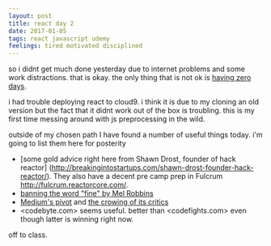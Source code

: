 ```yaml
---
layout: post
title: react day 2
date: 2017-01-05
tags: react javascript udemy
feelings: tired motivated disciplined
---
```


so i didnt get much done yesterday due to internet problems and some work distractions. that is okay. the only thing that is not ok is [having zero days](https://www.reddit.com/r/NonZeroDay/comments/1qbxvz/the_gospel_of_uryans01_helpful_advice_for_anyone/).

i had trouble deploying react to cloud9. i think it is due to my cloning an old version but the fact that it didnt work out of the box is troubling. this is my first time messing around with js preprocessing in the wild.

outside of my chosen path I have found a number of useful things today. i'm going to list them here for posterity

- [some gold advice right here from Shawn Drost, founder of hack reactor] (http://breakingintostartups.com/shawn-drost-founder-hack-reactor/). They also have a decent pre camp prep in Fulcrum <http://fulcrum.reactorcore.com/>.
- [banning the word "fine" by Mel Robbins](https://www.youtube.com/watch?v=Lp7E973zozc)
- [Medium's pivot](https://blog.medium.com/renewing-mediums-focus-98f374a960be#.3w5karu9t) and [the crowing of its critics](https://www.quora.com/How-will-Ev-Williams-January-2017-Medium-announcement-affect-Quora)
- <codebyte.com> seems useful. better than <codefights.com> even though latter is winning right now.

off to class.
